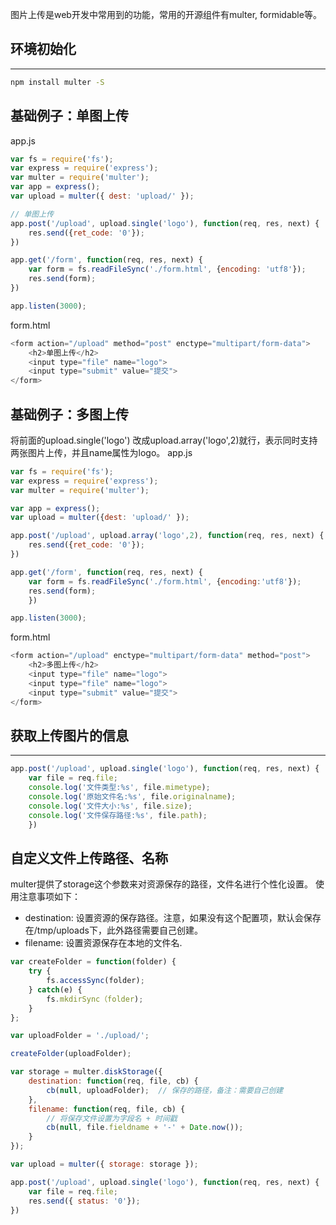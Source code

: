 图片上传是web开发中常用到的功能，常用的开源组件有multer, formidable等。

## 环境初始化
***
```bash
npm install multer -S
```

## 基础例子：单图上传
app.js

```javascript
var fs = require('fs');
var express = require('express');
var multer = require('multer');
var app = express();
var upload = multer({ dest: 'upload/' });

// 单图上传
app.post('/upload', upload.single('logo'), function(req, res, next) {
	res.send({ret_code: '0'});
})

app.get('/form', function(req, res, next) {
	var form = fs.readFileSync('./form.html', {encoding: 'utf8'});
	res.send(form);
})

app.listen(3000);
```

form.html

```javascript
<form action="/upload" method="post" enctype="multipart/form-data">
	<h2>单图上传</h2>
	<input type="file" name="logo">
	<input type="submit" value="提交">
</form>
```

## 基础例子：多图上传
将前面的upload.single('logo') 改成upload.array('logo',2)就行，表示同时支持两张图片上传，并且name属性为logo。
app.js

```javascript
var fs = require('fs');
var express = require('express');
var multer = require('multer');

var app = express();
var upload = multer({dest: 'upload/' });

app.post('/upload', upload.array('logo',2), function(req, res, next) {
	res.send({ret_code: '0'});
})

app.get('/form', function(req, res, next) {
	var form = fs.readFileSync('./form.html', {encoding:'utf8'});
	res.send(form);
	})

app.listen(3000);
```

form.html

```javascript
<form action="/upload" enctype="multipart/form-data" method="post">
	<h2>多图上传</h2>
	<input type="file" name="logo">
	<input type="file" name="logo">
	<input type="submit" value="提交">
</form>
```

## 获取上传图片的信息
***
```javascript
app.post('/upload', upload.single('logo'), function(req, res, next) {
	var file = req.file;
	console.log('文件类型:%s', file.mimetype);
	console.log('原始文件名:%s', file.originalname);
	console.log('文件大小:%s', file.size);
	console.log('文件保存路径:%s', file.path);
	})
```

## 自定义文件上传路径、名称
multer提供了storage这个参数来对资源保存的路径，文件名进行个性化设置。
使用注意事项如下：
* destination: 设置资源的保存路径。注意，如果没有这个配置项，默认会保存在/tmp/uploads下，此外路径需要自己创建。
* filename: 设置资源保存在本地的文件名.

```javascript
var createFolder = function(folder) {
	try {
		fs.accessSync(folder);
	} catch(e) {
		fs.mkdirSync（folder);
	}
};

var uploadFolder = './upload/';

createFolder(uploadFolder);

var storage = multer.diskStorage({
	destination: function(req, file, cb) {
		cb(null, uploadFolder);  // 保存的路径，备注：需要自己创建
	},
	filename: function(req, file, cb) {
		// 将保存文件设置为字段名 + 时间戳
		cb(null, file.fieldname + '-' + Date.now());
	}
});

var upload = multer({ storage: storage });

app.post('/upload', upload.single('logo'), function(req, res, next) {
	var file = req.file;
	res.send({ status: '0'});
})
```
